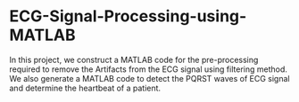 # ECG-Signal-Processing-using-MATLAB
In this project, we construct a MATLAB code for the pre-processing required to remove the Artifacts from the ECG signal using filtering method. We also generate a MATLAB code to detect the PQRST waves of ECG signal and determine the heartbeat of a patient.
